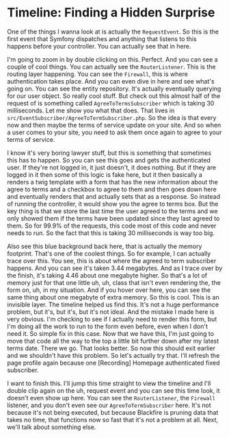 # Timeline: Finding a Hidden Surprise

One of the
things I wanna look at is actually the `RequestEvent`. So this is the first event that
Symfony dispatches and anything that listens to this happens before your controller.
You can actually see that in here.

I'm going to zoom in by double clicking on this. Perfect. And you can see a couple of
cool things. You can actually see the `RouterListener`. This is the routing layer
happening. You can see the `Firewall`, this is where authentication takes place. And
you can even dive in here and see what's going on. You can see the entity repository.
It's actually eventually querying for our user object. So really cool stuff. But
check out this almost half of the request of is something called `AgreeToTermsSubscriber`
which is taking 30 milliseconds. Let me show you what that does. That
lives in `src/EventSubscriber/AgreeToTermSubscriber.php`. So the idea is that every
now and then maybe the terms of service update on your site. And so when a user comes
to your site, you need to ask them once again to agree to your terms of service.

I know it's very boring lawyer stuff, but this is something that sometimes this has
to happen. So you can see this goes and gets the authenticated user. If they're not
logged in, it just doesn't, it does nothing. But if they are logged in it then some
of this logic is fake here, but it then basically a renders a twig template with a
form that has the new information about the agree to terms and a checkbox to agree to
them and then goes down here and eventually renders that and actually sets that as a
response. So instead of running the controller, it would show you the agree to terms
box. But the key thing is that we store the last time the user agreed to the terms
and we only showed them if the terms have been updated since they last agreed to
them. So for 99.9% of the requests, this code most of this code and never needs to
run. So the fact that this is taking 30 milliseconds is way too big.

Also see this blue background back here, that is actually the memory footprint.
That's one of the coolest things. So for example, I can actually trace over this. You
see, this is about where the agreed to term subscriber happens. And you can see it's
taken 3.44 megabytes. And as I trace over by the finish, it's taking 4.46 about one
megabyte higher. So that's a lot of memory just for that one little uh, uh, class
that isn't even rendering the, the form on, uh, in my situation. And if you hover
over here, you can see the same thing about one megabyte of extra memory. So this is
cool. This is an invisible layer. The timeline helped us find this. It's not a huge
performance problem, but it's, but it's, but it's not ideal. And the mistake I made
here is very obvious. I'm checking to see if I actually need to render this form, but
I'm doing all the work to run to the form even before, even when I don't need it. So
simple fix in this case. Now that we have this, I'm just going to move that code all
the way to the top a little bit further down after my latest terms date. There we go.
That looks better. So now this should exit earlier and we shouldn't have this
problem. So let's actually try that. I'll refresh the page profile again because one
[Recording] Homepage authenticated fixed subscriber.

I want to finish this. I'll jump this time straight to view the timeline and I'll
double clip again on the uh, request event and you can see this time look, it doesn't
even show up here. You can see the `RouterListener`, the `Firewall` listener, and you
don't even see our `AgreeToTermSubscriber` here. It's not because it's not being
executed, but because Blackfire is pruning data that takes no time, that functions
now so fast that it's not a problem at all. Next, we'll talk about something else.
